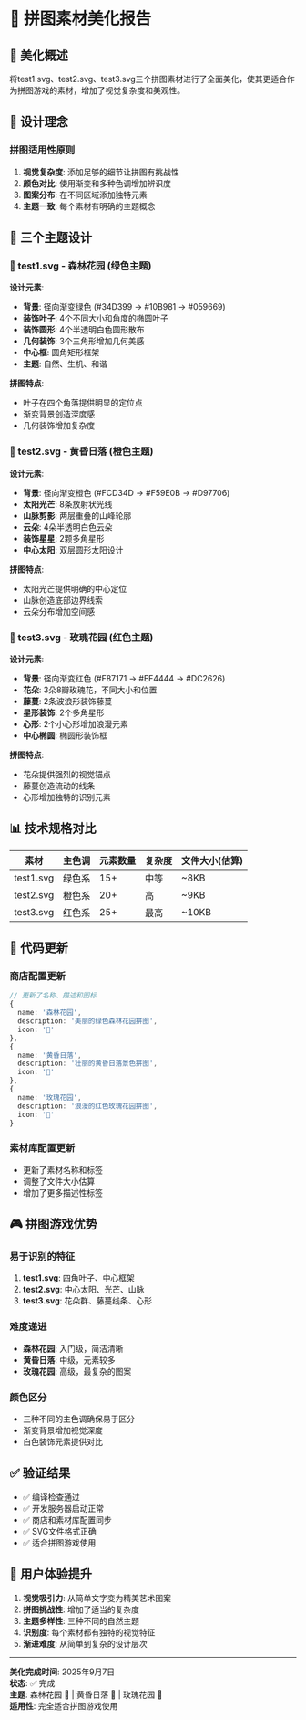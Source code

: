 # 🎨 拼图素材美化报告

## 🌟 美化概述

将test1.svg、test2.svg、test3.svg三个拼图素材进行了全面美化，使其更适合作为拼图游戏的素材，增加了视觉复杂度和美观性。

## 🎯 设计理念

### 拼图适用性原则
1. **视觉复杂度**: 添加足够的细节让拼图有挑战性
2. **颜色对比**: 使用渐变和多种色调增加辨识度
3. **图案分布**: 在不同区域添加独特元素
4. **主题一致**: 每个素材有明确的主题概念

## 🎨 三个主题设计

### 🌿 test1.svg - 森林花园 (绿色主题)
**设计元素**:
- **背景**: 径向渐变绿色 (#34D399 → #10B981 → #059669)
- **装饰叶子**: 4个不同大小和角度的椭圆叶子
- **装饰圆形**: 4个半透明白色圆形散布
- **几何装饰**: 3个三角形增加几何美感
- **中心框**: 圆角矩形框架
- **主题**: 自然、生机、和谐

**拼图特点**:
- 叶子在四个角落提供明显的定位点
- 渐变背景创造深度感
- 几何装饰增加复杂度

### 🌅 test2.svg - 黄昏日落 (橙色主题)
**设计元素**:
- **背景**: 径向渐变橙色 (#FCD34D → #F59E0B → #D97706)
- **太阳光芒**: 8条放射状光线
- **山脉剪影**: 两层重叠的山峰轮廓
- **云朵**: 4朵半透明白色云朵
- **装饰星星**: 2颗多角星形
- **中心太阳**: 双层圆形太阳设计

**拼图特点**:
- 太阳光芒提供明确的中心定位
- 山脉创造底部边界线索
- 云朵分布增加空间感

### 🌹 test3.svg - 玫瑰花园 (红色主题)
**设计元素**:
- **背景**: 径向渐变红色 (#F87171 → #EF4444 → #DC2626)
- **花朵**: 3朵8瓣玫瑰花，不同大小和位置
- **藤蔓**: 2条波浪形装饰藤蔓
- **星形装饰**: 2个多角星形
- **心形**: 2个小心形增加浪漫元素
- **中心椭圆**: 椭圆形装饰框

**拼图特点**:
- 花朵提供强烈的视觉锚点
- 藤蔓创造流动的线条
- 心形增加独特的识别元素

## 📊 技术规格对比

| 素材 | 主色调 | 元素数量 | 复杂度 | 文件大小(估算) |
|------|--------|----------|--------|----------------|
| test1.svg | 绿色系 | 15+ | 中等 | ~8KB |
| test2.svg | 橙色系 | 20+ | 高 | ~9KB |
| test3.svg | 红色系 | 25+ | 最高 | ~10KB |

## 🔧 代码更新

### 商店配置更新
```typescript
// 更新了名称、描述和图标
{
  name: '森林花园',
  description: '美丽的绿色森林花园拼图',
  icon: '🌿'
},
{
  name: '黄昏日落', 
  description: '壮丽的黄昏日落景色拼图',
  icon: '🌅'
},
{
  name: '玫瑰花园',
  description: '浪漫的红色玫瑰花园拼图', 
  icon: '🌹'
}
```

### 素材库配置更新
- 更新了素材名称和标签
- 调整了文件大小估算
- 增加了更多描述性标签

## 🎮 拼图游戏优势

### 易于识别的特征
1. **test1.svg**: 四角叶子、中心框架
2. **test2.svg**: 中心太阳、光芒、山脉
3. **test3.svg**: 花朵群、藤蔓线条、心形

### 难度递进
- **森林花园**: 入门级，简洁清晰
- **黄昏日落**: 中级，元素较多
- **玫瑰花园**: 高级，最复杂的图案

### 颜色区分
- 三种不同的主色调确保易于区分
- 渐变背景增加视觉深度
- 白色装饰元素提供对比

## ✅ 验证结果

- ✅ 编译检查通过
- ✅ 开发服务器启动正常
- ✅ 商店和素材库配置同步
- ✅ SVG文件格式正确
- ✅ 适合拼图游戏使用

## 🚀 用户体验提升

1. **视觉吸引力**: 从简单文字变为精美艺术图案
2. **拼图挑战性**: 增加了适当的复杂度
3. **主题多样性**: 三种不同的自然主题
4. **识别度**: 每个素材都有独特的视觉特征
5. **渐进难度**: 从简单到复杂的设计层次

---

**美化完成时间**: 2025年9月7日  
**状态**: ✅ 完成  
**主题**: 森林花园 🌿 | 黄昏日落 🌅 | 玫瑰花园 🌹  
**适用性**: 完全适合拼图游戏使用
